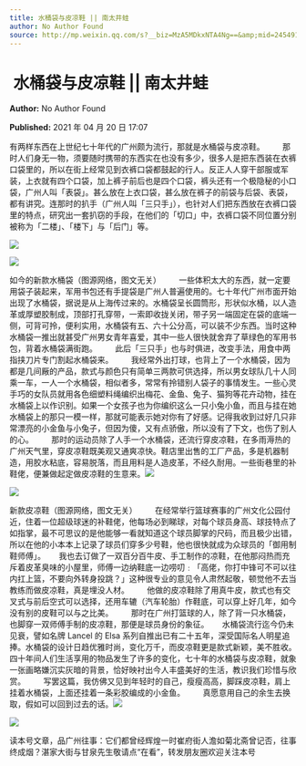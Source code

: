 ```yaml
---
title: ​水桶袋与皮凉鞋 || 南太井蛙
author: No Author Found
source: http://mp.weixin.qq.com/s?__biz=MzA5MDkxNTA4Ng==&amp;mid=2454910936&amp;idx=1&amp;sn=dd6f048967405cc1e43106a3c4702c80&amp;chksm=87a23fb9b0d5b6afb819c84ce23b950895391e0c8afe36bc33d666238e2aa211954e48161345#rd
---
```


# ​ 水桶袋与皮凉鞋 || 南太井蛙

**Author:** No Author Found

**Published:** 2021 年 04 月 20 日 17:07

有两样东西在上世纪七十年代的广州颇为流行，那就是水桶袋与皮凉鞋。        那时人们身无一物，须要随时携带的东西实在也没有多少，很多人是把东西装在衣裤口袋里的，所以在街上经常见到衣裤口袋都鼓起的行人。反正人人穿干部服或军装，上衣就有四个口袋，加上裤子前后也是四个口袋，裤头还有一个极隐秘的小口袋，广州人叫「表袋」。甚么放在上衣口袋，甚么放在裤子的前袋与后袋、表袋，都有讲究。连那时的扒手（广州人叫「三只手」），也针对人们把东西放在衣裤口袋里的特点，研究出一套扒窃的手段，在他们的「切口」中，衣裤口袋不同位置分别被称为「二楼」、「楼下」与「后门」等。

![](https://mmbiz.qpic.cn/mmbiz_jpg/PJWG74pLsMZft5U05GCKNLfzPOdbww9HZIaUxuAESFlL8WhsiaibzhAO9CHf09kc1gOZiaUc3cVSUg2lXE8JiaU7xQ/640)

![](https://mmbiz.qpic.cn/mmbiz_png/Ljib4So7yuWiaLLyDdlUwG51BTBE8ZRlwQiaLztq32tS39Z6OHAI9dtHAA612vUluIyCdIh2VaHjrVT4IIfVGGlOA/640?wx_fmt=png)

如今的新款水桶袋（图源网络，图文无关）        一些体积太大的东西，就一定要用袋子装起来，军用书包还有手提袋是广州人普遍使用的。七十年代广州市面开始出现了水桶袋，据说是从上海传过来的。水桶袋呈长圆筒形，形状似水桶，以人造革或厚塑胶制成，顶部打孔穿带，一索即收拢关闭，带子另一端固定在袋的底端一侧，可背可拎，便利实用，水桶袋有五、六十公分高，可以装不少东西。当时这种水桶袋一推出就甚受广州男女青年喜爱，其中一些人很快就舍弃了草绿色的军用书包，背着水桶袋满街跑。        此后「三只手」也与时俱进，改变手法，用食中两指挟刀片专门割起水桶袋来。        我经常外出打球，也背上了一个水桶袋，因为都是几间厰的产品，款式与颜色只有简单三两款可供选择，所以男女球队几十人同乘一车，一人一个水桶袋，相似者多，常常有拎错别人袋子的事情发生。一些心灵手巧的女队员就用各色细塑料绳编织出梅花、金鱼、兔子、猫狗等花卉动物，挂在水桶袋上以作识别。如果一个女孩子也为你编织这么一只小兔小鱼，而且与挂在她水桶袋上的那只一模一样，那就可能表示她对你有了好感。记得我收到过好几只非常漂亮的小金鱼与小兔子，但因为傻，又有点骄傲，所以没有了下文，也伤了别人的心。        那时的运动员除了人手一个水桶袋，还流行穿皮凉鞋，在多雨溽热的广州天气里，穿皮凉鞋既美观又通爽凉快。鞋店里出售的工厂产品，多是机器制造，用胶水粘底，容易脱落，而且用料是人造皮革，不经久耐用。一些街巷里的补鞋佬，便兼做起定做皮凉鞋的生意来。![](https://mmbiz.qpic.cn/mmbiz_jpg/PJWG74pLsMZft5U05GCKNLfzPOdbww9HhkKjVNPMiaMQAEeD9g6UQepDicIpia06NtTgHxaaYXx1wMVaicXictny6pg/640)

![](https://mmbiz.qpic.cn/mmbiz_png/Ljib4So7yuWiaLLyDdlUwG51BTBE8ZRlwQ2GsDJJ16Mzicuep21iakvCmRpibeLs3fr4giadZODfmDr6uPd24dsbPr5A/640?wx_fmt=png)

新款皮凉鞋（图源网络，图文无关）        在经常举行篮球赛事的广州文化公园付近，住着一位超级球迷的补鞋佬，他每场必到睇球，对每个球员身高、球技特点了如指掌，最不可思议的是他能够一看就知道这个球员脚掌的尺码，而且极少出错，所以在他的小本本上记录了球员们穿多少号鞋，他也很快就成为众球员的「御用制鞋师傅」。      我也去订做了一双百分百牛皮、手工制作的凉鞋，在他那闷热而充斥着皮革臭味的小屋里，师傅一边纳鞋底一边唠叨﹕「高佬，你打中锋可不可以往内扛上篮，不要向外转身投跳？」这种很专业的意见令人肃然起敬，顿觉他不去当教练而做皮凉鞋，真是埋没人材。        他做的皮凉鞋除了用真牛皮，款式也有交叉式与前后空式可以选择，还用车辘（汽车轮胎）作鞋底，可以穿上好几年，如今没有别的皮鞋可以与之比美。        那时在广州打篮球的人，除了背一只水桶袋，也脚穿一双师傅手制的皮凉鞋，那便是球员身份的象征。      水桶袋流行迄今仍未见衰，譬如名牌 Lancel 的 Elsa 系列自推出已有二十五年，深受国际名人明星追捧。水桶袋的设计日趋优雅时尚，变化万千，而皮凉鞋更是款式新颖，美不胜收。四十年间人们生活享用的物品发生了许多的变化，七十年的水桶袋与皮凉鞋，就象一张画略嫌沉实灰暗的背景，恰好映衬出今人丰盛美好的生活，教识我们珍惜与欣赏。        写罢这篇，我仿佛又见到年轻时的自己，瘦瘦高高，脚踩皮凉鞋，肩上挂着水桶袋，上面还挂着一条彩胶编成的小金鱼。        真愿意用自己的余生去换取，假如可以回到过去的话。![](https://mmbiz.qpic.cn/mmbiz_jpg/PJWG74pLsMZft5U05GCKNLfzPOdbww9HclcCRJgc1AkYUZ90y4JrEgSIicZn5sMGLMYL9uKR3TT6EVbwB1IkILQ/640)

![](https://mmbiz.qpic.cn/mmbiz_jpg/PJWG74pLsMZft5U05GCKNLfzPOdbww9Hs9f2nYicO1QbfDmG4cYgHhvH7Enciaiccqq0bpUcMDtDTFmkyTmicXUY6Q/640)

读本号文章，品广州往事：它们都曾经辉煌一时崔府街人澹如菊北斋曾记否，往事终成烟？湛家大街与甘泉先生敬请点“在看”，转发朋友圈欢迎关注本号
